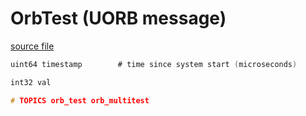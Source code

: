 # OrbTest (UORB message)



[source file](https://github.com/PX4/PX4-Autopilot/blob/release/1.14/msg/OrbTest.msg)

```c
uint64 timestamp		# time since system start (microseconds)

int32 val

# TOPICS orb_test orb_multitest

```
